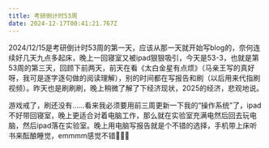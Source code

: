 ```yaml
---
title: 考研倒计时53周
date: 2024-12-17T00:41:21.767Z
---
```



2024/12/15是考研倒计时53周的第一天，应该从那一天就开始写blog的，奈何连续好几天九点多起床，晚上一回寝室又被ipad狠狠吸引，今天是53-3，也就是第53周的第三天，回顾下前两天，前天在看《太白金星有点烦》（马亲王写的真好呀，我可是逐字逐句做的阅读理解），别的时间都在写报告和刷（以后用来代指刷视频）。昨天也是刷刷刷，晚上稍微了解了下经济现状，2025的经济，悲观地说。

游戏戒了，刷还没有……看来我必须要用前三周更新一下我的“操作系统”了，ipad不好带回寝室，晚上更适合对着电脑工作，那么就在实验室充满电然后回去玩电脑，然后ipad落在实验室。晚上用电脑写报告就是个不错的选择，手机带上床听书来酝酿睡觉，emmmm感觉不错🐳🐳🐳